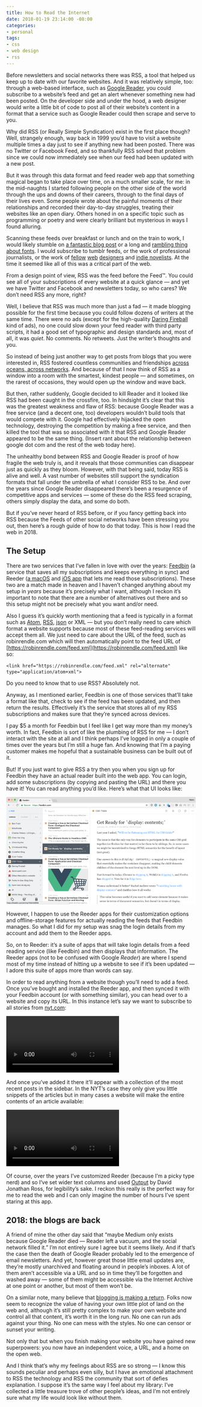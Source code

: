 ```yaml
---
title: How to Read the Internet
date: 2018-01-19 23:14:00 -08:00
categories:
- personal
tags:
- css
- web design
- rss
---
```


Before newsletters and social networks there was RSS, a tool that helped us keep up to date with our favorite websites. And it was relatively simple, too: through a web-based interface, such as [Google Reader](https://en.wikipedia.org/wiki/Google_Reader/), you could subscribe to a website’s feed and get an alert whenever something new had been posted. On the developer side and under the hood, a web designer would write a little bit of code to post all of their website’s content in a format that a service such as Google Reader could then scrape and serve to you.

Why did RSS (or Really Simple Syndication) exist in the first place though? Well, strangely enough, way back in 1999 you’d have to visit a website multiple times a day just to see if anything new had been posted. There was no Twitter or Facebook Feed, and so thankfully RSS solved that problem since we could now immediately see when our feed had been updated with a new post. 

But it was through this data format and feed reader web app that something magical began to take place over time, on a much smaller scale, for me: in the mid-naughts I started following people on the other side of the world through the ups and downs of their careers, through to the final days of their lives even. Some people wrote about the painful moments of their relationships and recorded their day-to-day struggles, treating their websites like an open diary. Others honed in on a specific topic such as programming or poetry and were clearly brilliant but mysterious in ways I found alluring. 

Scanning these feeds over breakfast or lunch and on the train 
to work, I would likely stumble on [a fantastic blog post](http://www.kungfugrippe.com/post/169873399/clackity-noise) or a long and [rambling thing about fonts](https://ilovetypography.com/2007/10/22/so-you-want-to-create-a-font-part-1/). I would subscribe to tumblr feeds, or the work of professional journalists, or the work of [fellow](http://www.zeldman.com/) [web](http://aworkinglibrary.com/) [designers](https://adactio.com) and [indie novelists](http://www.hughhowey.com/blog/). At the time it seemed like all of this was a critical part of the web.
 
From a design point of view, RSS was the feed before the Feed™️. You could see all of your subscriptions of every website at a quick glance — and yet we have Twitter and Facebook and newsletters today, so who cares? We don’t need RSS any more, right?

Well, I believe that RSS was much more than just a fad — it made blogging possible for the first time because you could follow dozens of writers at the same time. There were no ads (except for the high-quality [Daring Fireball](https://daringfireball.net/) kind of ads), no one could slow down your feed reader with third party scripts, it had a good set of typographic and design standards and, most of all, it was _quiet_. No comments. No retweets. Just the writer’s thoughts and you. 

So instead of being just another way to get posts from blogs that you were interested in, RSS fostered countless communities and friendships [across oceans, across networks](https://robinrendle.com/notes/chloe/). And because of that I now think of RSS as a window into a room with the smartest, kindest people — and sometimes, on the rarest of occasions, they would open up the window and wave back.

But then, rather suddenly, Google decided to kill Reader and it looked like RSS had been caught in the crossfire, too. In hindsight it’s clear that this was the greatest weakness and flaw of RSS: because Google Reader was a free service (and a decent one, too) developers wouldn’t build tools that would compete with it. Google had effectively hijacked the open technology, destroying the competition by making a free service, and then killed the tool that was so associated with it that RSS and Google Reader appeared to be the same thing. (Insert rant about the relationship between google dot com and the rest of the web today here).

The unhealthy bond between RSS and Google Reader is proof of how fragile the web truly is, and it reveals that those communities can disappear just as quickly as they bloom. However, with that being said, today RSS is alive and well. A vast number of websites still support the syndication formats that fall under the umbrella of what I consider RSS to be. And over the years since Google Reader disappeared there’s been a resurgence of competitive apps and services — some of these do the RSS feed scraping, others simply display the data, and some do both. 

But if you’ve never heard of RSS before, or if you fancy getting back into RSS because the Feeds of other social networks have been stressing you out, then here’s a rough guide of how to do that today. This is how I read the web in 2018.


## The Setup
There are two services that I’ve fallen in love with over the years: [Feedbin](https://feedbin.com/) (a service that saves all my subscriptions and keeps everything in sync) and Reeder ([a macOS](http://reederapp.com/mac/) and [iOS app](http://reederapp.com/ios/) that lets me read those subscriptions). These two are a match made in heaven and I haven’t changed anything about my setup in *years* because it’s precisely what I want, although I reckon it’s important to note that there are a number of alternatives out there and so this setup might not be precisely what you want and/or need. 

Also I guess it’s quickly worth mentioning that a feed is typically in a format such as [Atom](https://en.wikipedia.org/wiki/Atom_(Web_standard)), [RSS](https://en.wikipedia.org/wiki/RSS), [json](https://jsonfeed.org/) or XML — but you don’t really need to care which format a website supports because most of these feed-reading services will accept them all. We just need to care about the URL of the feed, such as robinrendle.com which will then automatically point to the feed URL of [https://robinrendle.com/feed.xml](https://robinrendle.com/feed.xml) like so:

```
<link href="https://robinrendle.com/feed.xml" rel="alternate" type="application/atom+xml">
```

Do you need to know that to use RSS? Absolutely not. 

Anyway, as I mentioned earlier, Feedbin is one of those services that’ll take a format like that, check to see if the feed has been updated, and then return the results. Effectively it’s the service that stores all of my RSS subscriptions and makes sure that they’re synced across devices. 

I pay $5 a month for Feedbin but I feel like I get way more than my money’s worth. In fact, Feedbin is sort of like the plumbing of RSS for me — I don’t interact with the site at all and I think perhaps I’ve logged in only a couple of times over the years but I’m still a huge fan. And knowing that I’m a paying customer makes me hopeful that a sustainable business can be built out of it.

But! If you just want to give RSS a try then you when you sign up for Feedbin they have an actual reader built into the web app. You can login, add some subscriptions (by copying and pasting the URL) and there you have it! You can read anything you’d like. Here’s what that UI looks like:

![Screenshot 2018-01-19 23.01.png](/uploads/Screenshot%202018-01-19%2023.01.png)

However, I happen to use the Reeder apps for their customization options and offline-storage features for actually reading the feeds that Feedbin manages. So what I did for my setup was snag the login details from my account and add them to the Reeder apps.

So, on to Reeder: it’s a suite of apps that will take login details from a feed reading service (like Feedbin) and then displays that information. The Reeder apps (not to be confused with Google _Reader_) are where I spend most of my time instead of hitting up a website to see if it’s been updated — I adore this suite of apps more than words can say.

In order to read anything from a website though you’ll need to add a feed. Once you’ve bought and installed the Reeder app, and then synced it with your Feedbin account (or with something similar), you can head over to a website and copy its URL. In this instance let’s say we want to subscribe to all stories from [nyt.com](http://nyt.com):

<video autoplay="autoplay" loop="loop" class='m-wrapper cell-b20'>
<source src="/uploads/1.mp4" type="video/mp4" /></video>

And once you’ve added it there it’ll appear with a collection of the most recent posts in the sidebar. In the NYT’s case they only give you little snippets of the articles but in many cases a website will make the entire contents of an article available:

<video autoplay="autoplay" loop="loop" class='m-wrapper cell-b20'>
<source src="/uploads/2.mp4" type="video/mp4" /></video>

Of course, over the years I’ve customized Reeder (because I’m a picky type nerd) and so I‘ve set wider text columns and used [Output](https://djr.com/output/) by David Jonathan Ross, for legibility’s sake. I reckon this really is the perfect way for me to read the web and I can only imagine the number of hours I’ve spent staring at this app.  


## 2018: the blogs are back

A friend of mine the other day said that “maybe Medium only exists because Google Reader died — Reader left a vacuum, and the social network filled it.” I’m not entirely sure I agree but it seems likely. And if that’s the case then the death of Google Reader probably led to the emergence of email newsletters. And yet, however great those little email updates are, they’re mostly unarchived and floating around in people’s inboxes. A lot of them aren’t accessible via a URL and so in time they’ll be forgotten and washed away — some of them might be accessible via the Internet Archive at one point or another, but most of them won’t be.

On a similar note, many believe that [blogging is making a return](https://ia.net/topics/web-trend-map-2018/). Folks now seem to recognize the value of having your own little plot of land on the web and, although it’s still pretty complex to make your own website and control all that content, it’s worth it in the long run. No one can run ads against your thing. No one can mess with the styles. No one can censor or sunset your writing. 

Not only that but when you finish making your website you have gained new superpowers: you now have an independent voice, a URL, and a home on the open web. 

And I think that’s why my feelings about RSS are so strong — I know this sounds peculiar and perhaps even silly, but I have an emotional attachment to RSS the technology and RSS the community that sort of defies explanation. I suppose it’s the same way I feel about my library: I’ve collected a little treasure trove of other people’s ideas, and I’m not entirely sure what my life would look like without them.





